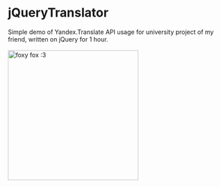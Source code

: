 # jQueryTranslator
Simple demo of Yandex.Translate API usage for university project of my friend, written on jQuery for 1 hour.
<br/>
<br/>
<img width="300px" src="https://vk.com/images/stickers/234/512.png" alt="foxy fox :3">

